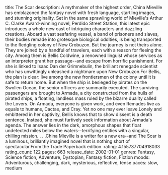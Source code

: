 title: The Scar
description: A mythmaker of the highest order, China Mieville has emblazoned the fantasy novel with fresh language, startling images, and stunning originality. Set in the same sprawling world of Mieville's Arthur C. Clarke Award-winning novel, Perdido Street Station, this latest epic introduces a whole new cast of intriguing characters and dazzling creations. Aboard a vast seafaring vessel, a band of prisoners and slaves, their bodies remade into grotesque biological oddities, is being transported to the fledgling colony of New Crobuzon. But the journey is not theirs alone. They are joined by a handful of travelers, each with a reason for fleeing the city. Among them is Bellis Coldwine, a renowned linguist whose services as an interpreter grant her passage--and escape from horrific punishment. For she is linked to Isaac Dan der Grimnebulin, the brilliant renegade scientist who has unwittingly unleashed a nightmare upon New Crobuzon.For Bellis, the plan is clear: live among the new frontiersmen of the colony until it is safe to return home. But when the ship is besieged by pirates on the Swollen Ocean, the senior officers are summarily executed. The surviving passengers are brought to Armada, a city constructed from the hulls of pirated ships, a floating, landless mass ruled by the bizarre duality called the Lovers. On Armada, everyone is given work, and even Remades live as equals to humans, Cactae, and Cray. Yet no one may ever leave.Lonely and embittered in her captivity, Bellis knows that to show dissent is a death sentence. Instead, she must furtively seek information about Armada's agenda. The answer lies in the dark, amorphous shapes that float undetected miles below the waters--terrifying entities with a singular, chilling mission. . . .China Mieville is a writer for a new era--and The Scar is a luminous, brilliantly imagined novel that is nothing short of spectacular.From the Trade Paperback edition.
rating: 4.155737704918033
rating_count: 122
pages: 663
release_date: 2002-01-01
genres: Fantasy, Science fiction, Adventure, Dystopian, Fantasy fiction, Fiction
moods: Adventurous, challenging, dark, mysterious, reflective, tense
paces: slow, medium